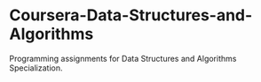 # Coursera-Data-Structures-and-Algorithms
Programming assignments for Data Structures and Algorithms Specialization.
